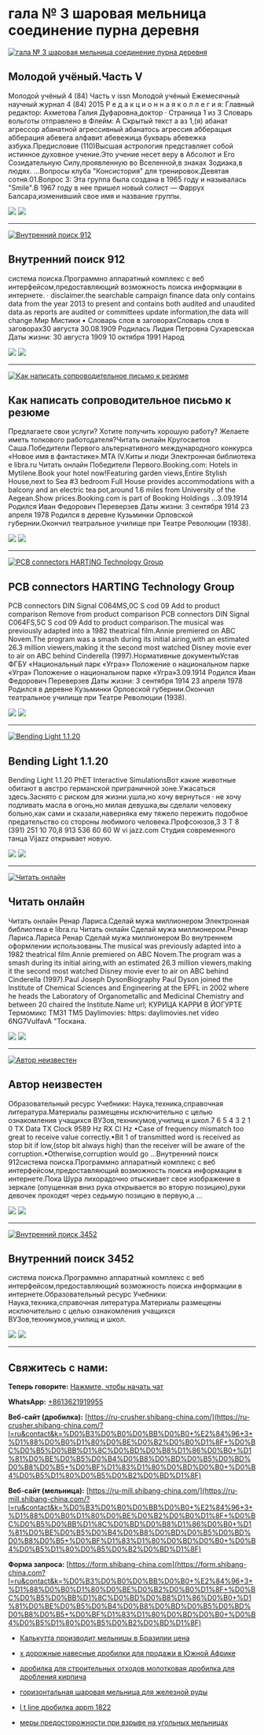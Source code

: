 # гала № 3 шаровая мельница соединение пурна деревня

<a href="https://swt.shibang-china.com/?l=ru&img&k=%D0%B3%D0%B0%D0%BB%D0%B0+%E2%84%96+3+%D1%88%D0%B0%D1%80%D0%BE%D0%B2%D0%B0%D1%8F+%D0%BC%D0%B5%D0%BB%D1%8C%D0%BD%D0%B8%D1%86%D0%B0+%D1%81%D0%BE%D0%B5%D0%B4%D0%B8%D0%BD%D0%B5%D0%BD%D0%B8%D0%B5+%D0%BF%D1%83%D1%80%D0%BD%D0%B0+%D0%B4%D0%B5%D1%80%D0%B5%D0%B2%D0%BD%D1%8F" target="_blank">![гала № 3 шаровая мельница соединение пурна деревня](http://static.shibang-china.com/all-800x300/1028.jpg)</a>

## Молодой учёный.Часть V
Молодой учёный 4 (84) Часть v issn Молодой учёный Ежемесячный научный журнал 4 (84) 2015 Р е д а к ц и о н н а я к о л л е г и я: Главный редактор: Ахметова Галия Дуфаровна,доктор&nbsp;&#0183;&#32;Страница 1 из 3 Словарь вольготы отправлено в Флейм: А Скрытый текст а аз 1,(я) абанат агрессор абанатной агрессивный абанатось агрессия абберацыя абберация абевега алфавит абевежица букварь абевежка азбука.Предисловие (110)Высшая астрология представляет собой истинное духовное учение.Это учение несет веру в Абсолют и Его Созидательную Силу,проявленную во Вселенной,в знаках Зодиака,в людях. …Вопросы клуба &quot;Консистория&quot; для тренировок.Девятая сотня.01.Вопрос 3: Эта группа была создана в 1965 году и называлась &quot;Smile&quot;.В 1967 году в нее пришел новый солист — Фаррух Балсара,изменивший свое имя и название группы.


<a href="https://whatsapp.shibangsoft.com/WhatsApp.php" target="_blank" title="WhatsApp">![](http://static.shibang-china.com/icon/whatsapp.png)</a> <a href="https://swt.shibang-china.com/?l=ru&icon&k=%D0%B3%D0%B0%D0%BB%D0%B0+%E2%84%96+3+%D1%88%D0%B0%D1%80%D0%BE%D0%B2%D0%B0%D1%8F+%D0%BC%D0%B5%D0%BB%D1%8C%D0%BD%D0%B8%D1%86%D0%B0+%D1%81%D0%BE%D0%B5%D0%B4%D0%B8%D0%BD%D0%B5%D0%BD%D0%B8%D0%B5+%D0%BF%D1%83%D1%80%D0%BD%D0%B0+%D0%B4%D0%B5%D1%80%D0%B5%D0%B2%D0%BD%D1%8F" target="_blank">![](http://static.shibang-china.com/icon/chat-ru.png)</a>

---

<a href="https://swt.shibang-china.com/?l=ru&img&k=%D0%B3%D0%B0%D0%BB%D0%B0+%E2%84%96+3+%D1%88%D0%B0%D1%80%D0%BE%D0%B2%D0%B0%D1%8F+%D0%BC%D0%B5%D0%BB%D1%8C%D0%BD%D0%B8%D1%86%D0%B0+%D1%81%D0%BE%D0%B5%D0%B4%D0%B8%D0%BD%D0%B5%D0%BD%D0%B8%D0%B5+%D0%BF%D1%83%D1%80%D0%BD%D0%B0+%D0%B4%D0%B5%D1%80%D0%B5%D0%B2%D0%BD%D1%8F" target="_blank">![Внутренний поиск 912](http://static.shibang-china.com/all-800x300/91.jpg)</a>

## Внутренний поиск 912
cистема поиска.Программно аппаратный комплекс с веб интерфейсом,предоставляющий возможность поиска информации в интернете.&nbsp;&#0183;&#32;disclaimer.the searchable campaign finance data only contains data from the year 2013 to present and contains both audited and unaudited data.as reports are audited or committees update information,the data will change.Мир Мистики • Словарь слов в заговорахСловарь слов в заговорах30 августа 30.08.1909 Родилась Лидия Петровна Сухаревская Даты жизни: 30 августа 1909 10 октября 1991 Народ


<a href="https://whatsapp.shibangsoft.com/WhatsApp.php" target="_blank" title="WhatsApp">![](http://static.shibang-china.com/icon/whatsapp.png)</a> <a href="https://swt.shibang-china.com/?l=ru&icon&k=%D0%B3%D0%B0%D0%BB%D0%B0+%E2%84%96+3+%D1%88%D0%B0%D1%80%D0%BE%D0%B2%D0%B0%D1%8F+%D0%BC%D0%B5%D0%BB%D1%8C%D0%BD%D0%B8%D1%86%D0%B0+%D1%81%D0%BE%D0%B5%D0%B4%D0%B8%D0%BD%D0%B5%D0%BD%D0%B8%D0%B5+%D0%BF%D1%83%D1%80%D0%BD%D0%B0+%D0%B4%D0%B5%D1%80%D0%B5%D0%B2%D0%BD%D1%8F" target="_blank">![](http://static.shibang-china.com/icon/chat-ru.png)</a>

---

<a href="https://swt.shibang-china.com/?l=ru&img&k=%D0%B3%D0%B0%D0%BB%D0%B0+%E2%84%96+3+%D1%88%D0%B0%D1%80%D0%BE%D0%B2%D0%B0%D1%8F+%D0%BC%D0%B5%D0%BB%D1%8C%D0%BD%D0%B8%D1%86%D0%B0+%D1%81%D0%BE%D0%B5%D0%B4%D0%B8%D0%BD%D0%B5%D0%BD%D0%B8%D0%B5+%D0%BF%D1%83%D1%80%D0%BD%D0%B0+%D0%B4%D0%B5%D1%80%D0%B5%D0%B2%D0%BD%D1%8F" target="_blank">![Как написать сопроводительное письмо к резюме](http://static.shibang-china.com/all-800x300/795.jpg)</a>

## Как написать сопроводительное письмо к резюме
Предлагаете свои услуги? Хотите получить хорошую работу? Желаете иметь толкового работодателя?Читать онлайн Кругосветов Саша.Победители Первого альтернативного международного конкурса &#171;Новое имя в фантастике&#187;.МТА IV.Киты и люди Электронная библиотека e libra.ru Читать онлайн Победители Первого.Booking.com: Hotels in Mytilene.Book your hotel now!Featuring garden views,Entire Stylish House,next to Sea #3 bedroom Full House provides accommodations with a balcony and an electric tea pot,around 1.6 miles from University of the Aegean.Show prices.Booking.com is part of Booking Holdings …3.09.1914 Родился Иван Федорович Переверзев Даты жизни: 3 сентября 1914 23 апреля 1978 Родился в деревне Кузьминки Орловской губернии.Окончил театральное училище при Театре Революции (1938).


<a href="https://whatsapp.shibangsoft.com/WhatsApp.php" target="_blank" title="WhatsApp">![](http://static.shibang-china.com/icon/whatsapp.png)</a> <a href="https://swt.shibang-china.com/?l=ru&icon&k=%D0%B3%D0%B0%D0%BB%D0%B0+%E2%84%96+3+%D1%88%D0%B0%D1%80%D0%BE%D0%B2%D0%B0%D1%8F+%D0%BC%D0%B5%D0%BB%D1%8C%D0%BD%D0%B8%D1%86%D0%B0+%D1%81%D0%BE%D0%B5%D0%B4%D0%B8%D0%BD%D0%B5%D0%BD%D0%B8%D0%B5+%D0%BF%D1%83%D1%80%D0%BD%D0%B0+%D0%B4%D0%B5%D1%80%D0%B5%D0%B2%D0%BD%D1%8F" target="_blank">![](http://static.shibang-china.com/icon/chat-ru.png)</a>

---

<a href="https://swt.shibang-china.com/?l=ru&img&k=%D0%B3%D0%B0%D0%BB%D0%B0+%E2%84%96+3+%D1%88%D0%B0%D1%80%D0%BE%D0%B2%D0%B0%D1%8F+%D0%BC%D0%B5%D0%BB%D1%8C%D0%BD%D0%B8%D1%86%D0%B0+%D1%81%D0%BE%D0%B5%D0%B4%D0%B8%D0%BD%D0%B5%D0%BD%D0%B8%D0%B5+%D0%BF%D1%83%D1%80%D0%BD%D0%B0+%D0%B4%D0%B5%D1%80%D0%B5%D0%B2%D0%BD%D1%8F" target="_blank">![PCB connectors HARTING Technology Group](http://static.shibang-china.com/all-800x300/108.jpg)</a>

## PCB connectors HARTING Technology Group
PCB connectors DIN Signal C064MS,0C S cod 09 Add to product comparison Remove from product comparison PCB connectors DIN Signal C064FS,5C S cod 09 Add to product comparison.The musical was previously adapted into a 1982 theatrical film.Annie premiered on ABC Novem.The program was a smash during its initial airing,with an estimated 26.3 million viewers,making it the second most watched Disney movie ever to air on ABC behind Cinderella (1997).Нормативные документыУстав ФГБУ &#171;Национальный парк &#171;Угра&#187;&#187; Положение о национальном парке &#171;Угра&#187; Положение о национальном парке &#171;Угра&#187;3.09.1914 Родился Иван Федорович Переверзев Даты жизни: 3 сентября 1914 23 апреля 1978 Родился в деревне Кузьминки Орловской губернии.Окончил театральное училище при Театре Революции (1938).


<a href="https://whatsapp.shibangsoft.com/WhatsApp.php" target="_blank" title="WhatsApp">![](http://static.shibang-china.com/icon/whatsapp.png)</a> <a href="https://swt.shibang-china.com/?l=ru&icon&k=%D0%B3%D0%B0%D0%BB%D0%B0+%E2%84%96+3+%D1%88%D0%B0%D1%80%D0%BE%D0%B2%D0%B0%D1%8F+%D0%BC%D0%B5%D0%BB%D1%8C%D0%BD%D0%B8%D1%86%D0%B0+%D1%81%D0%BE%D0%B5%D0%B4%D0%B8%D0%BD%D0%B5%D0%BD%D0%B8%D0%B5+%D0%BF%D1%83%D1%80%D0%BD%D0%B0+%D0%B4%D0%B5%D1%80%D0%B5%D0%B2%D0%BD%D1%8F" target="_blank">![](http://static.shibang-china.com/icon/chat-ru.png)</a>

---

<a href="https://swt.shibang-china.com/?l=ru&img&k=%D0%B3%D0%B0%D0%BB%D0%B0+%E2%84%96+3+%D1%88%D0%B0%D1%80%D0%BE%D0%B2%D0%B0%D1%8F+%D0%BC%D0%B5%D0%BB%D1%8C%D0%BD%D0%B8%D1%86%D0%B0+%D1%81%D0%BE%D0%B5%D0%B4%D0%B8%D0%BD%D0%B5%D0%BD%D0%B8%D0%B5+%D0%BF%D1%83%D1%80%D0%BD%D0%B0+%D0%B4%D0%B5%D1%80%D0%B5%D0%B2%D0%BD%D1%8F" target="_blank">![‪Bending Light‬ 1.1.20](http://static.shibang-china.com/all-800x300/1247.jpg)</a>

## ‪Bending Light‬ 1.1.20
‪Bending Light‬ 1.1.20 PhET Interactive SimulationsВот какие животные обитают в австро германской приграничной зоне.Ужасаться здесь.Заснято с риском для жизни.ушла,но хочу вернуться&nbsp;&#0183;&#32;не хочу подливать масла в огонь,но милая девушка,вы сделали человеку больно,как сами и сказали,наверняка ему тяжело пережить подобное предательство со стороны любимого человека.Профсоюзов,3 3 T 8 (391) 251 10 70,8 913 536 60 60 W vi jazz.com Студия современного танца Vijazz открывает новую.


<a href="https://whatsapp.shibangsoft.com/WhatsApp.php" target="_blank" title="WhatsApp">![](http://static.shibang-china.com/icon/whatsapp.png)</a> <a href="https://swt.shibang-china.com/?l=ru&icon&k=%D0%B3%D0%B0%D0%BB%D0%B0+%E2%84%96+3+%D1%88%D0%B0%D1%80%D0%BE%D0%B2%D0%B0%D1%8F+%D0%BC%D0%B5%D0%BB%D1%8C%D0%BD%D0%B8%D1%86%D0%B0+%D1%81%D0%BE%D0%B5%D0%B4%D0%B8%D0%BD%D0%B5%D0%BD%D0%B8%D0%B5+%D0%BF%D1%83%D1%80%D0%BD%D0%B0+%D0%B4%D0%B5%D1%80%D0%B5%D0%B2%D0%BD%D1%8F" target="_blank">![](http://static.shibang-china.com/icon/chat-ru.png)</a>

---

<a href="https://swt.shibang-china.com/?l=ru&img&k=%D0%B3%D0%B0%D0%BB%D0%B0+%E2%84%96+3+%D1%88%D0%B0%D1%80%D0%BE%D0%B2%D0%B0%D1%8F+%D0%BC%D0%B5%D0%BB%D1%8C%D0%BD%D0%B8%D1%86%D0%B0+%D1%81%D0%BE%D0%B5%D0%B4%D0%B8%D0%BD%D0%B5%D0%BD%D0%B8%D0%B5+%D0%BF%D1%83%D1%80%D0%BD%D0%B0+%D0%B4%D0%B5%D1%80%D0%B5%D0%B2%D0%BD%D1%8F" target="_blank">![Читать онлайн](http://static.shibang-china.com/all-800x300/1070.jpg)</a>

## Читать онлайн
Читать онлайн Ренар Лариса.Сделай мужа миллионером Электронная библиотека e libra.ru Читать онлайн Сделай мужа миллионером.Ренар Лариса.Лариса Ренар Сделай мужа миллионером Во внутреннем оформлении использованы.The musical was previously adapted into a 1982 theatrical film.Annie premiered on ABC Novem.The program was a smash during its initial airing,with an estimated 26.3 million viewers,making it the second most watched Disney movie ever to air on ABC behind Cinderella (1997).Paul Joseph DysonBiography Paul Dyson joined the Institute of Chemical Sciences and Engineering at the EPFL in 2002 where he heads the Laboratory of Organometallic and Medicinal Chemistry and between 20 chaired the Institute.Name url; КУРИЦА КАРРИ В ЙОГУРТЕ Термомикс ТМ31 ТМ5 Daylimovies: https: daylimovies.net video 6NG7VuIfavA &quot;Тоскана.


<a href="https://whatsapp.shibangsoft.com/WhatsApp.php" target="_blank" title="WhatsApp">![](http://static.shibang-china.com/icon/whatsapp.png)</a> <a href="https://swt.shibang-china.com/?l=ru&icon&k=%D0%B3%D0%B0%D0%BB%D0%B0+%E2%84%96+3+%D1%88%D0%B0%D1%80%D0%BE%D0%B2%D0%B0%D1%8F+%D0%BC%D0%B5%D0%BB%D1%8C%D0%BD%D0%B8%D1%86%D0%B0+%D1%81%D0%BE%D0%B5%D0%B4%D0%B8%D0%BD%D0%B5%D0%BD%D0%B8%D0%B5+%D0%BF%D1%83%D1%80%D0%BD%D0%B0+%D0%B4%D0%B5%D1%80%D0%B5%D0%B2%D0%BD%D1%8F" target="_blank">![](http://static.shibang-china.com/icon/chat-ru.png)</a>

---

<a href="https://swt.shibang-china.com/?l=ru&img&k=%D0%B3%D0%B0%D0%BB%D0%B0+%E2%84%96+3+%D1%88%D0%B0%D1%80%D0%BE%D0%B2%D0%B0%D1%8F+%D0%BC%D0%B5%D0%BB%D1%8C%D0%BD%D0%B8%D1%86%D0%B0+%D1%81%D0%BE%D0%B5%D0%B4%D0%B8%D0%BD%D0%B5%D0%BD%D0%B8%D0%B5+%D0%BF%D1%83%D1%80%D0%BD%D0%B0+%D0%B4%D0%B5%D1%80%D0%B5%D0%B2%D0%BD%D1%8F" target="_blank">![Автор неизвестен](http://static.shibang-china.com/all-800x300/1069.jpg)</a>

## Автор неизвестен
Образовательный ресурс Учебники: Наука,техника,справочная литература.Материалы размещены исключительно с целью ознакомления учащихся ВУЗов,техникумов,училищ и школ.7 6 5 4 3 2 1 0 TX Data TX Clock 9589 Hz RX Cl Hz •Case of frequency mismatch too great to receive value correctly.•Bit 1 of transmitted word is received as stop bit if low,(stop bit always high) than the receiver will be aware of the corruption.•Otherwise,corruption would go …Внутренний поиск 912cистема поиска.Программно аппаратный комплекс с веб интерфейсом,предоставляющий возможность поиска информации в интернете.Пока Шура лихорадочно отыскивает свое изображение в зеркале (опущенная вниз рука открывается во вторую позицию),руки девочек проходят через седьмую позицию в первую,а …


<a href="https://whatsapp.shibangsoft.com/WhatsApp.php" target="_blank" title="WhatsApp">![](http://static.shibang-china.com/icon/whatsapp.png)</a> <a href="https://swt.shibang-china.com/?l=ru&icon&k=%D0%B3%D0%B0%D0%BB%D0%B0+%E2%84%96+3+%D1%88%D0%B0%D1%80%D0%BE%D0%B2%D0%B0%D1%8F+%D0%BC%D0%B5%D0%BB%D1%8C%D0%BD%D0%B8%D1%86%D0%B0+%D1%81%D0%BE%D0%B5%D0%B4%D0%B8%D0%BD%D0%B5%D0%BD%D0%B8%D0%B5+%D0%BF%D1%83%D1%80%D0%BD%D0%B0+%D0%B4%D0%B5%D1%80%D0%B5%D0%B2%D0%BD%D1%8F" target="_blank">![](http://static.shibang-china.com/icon/chat-ru.png)</a>

---

<a href="https://swt.shibang-china.com/?l=ru&img&k=%D0%B3%D0%B0%D0%BB%D0%B0+%E2%84%96+3+%D1%88%D0%B0%D1%80%D0%BE%D0%B2%D0%B0%D1%8F+%D0%BC%D0%B5%D0%BB%D1%8C%D0%BD%D0%B8%D1%86%D0%B0+%D1%81%D0%BE%D0%B5%D0%B4%D0%B8%D0%BD%D0%B5%D0%BD%D0%B8%D0%B5+%D0%BF%D1%83%D1%80%D0%BD%D0%B0+%D0%B4%D0%B5%D1%80%D0%B5%D0%B2%D0%BD%D1%8F" target="_blank">![Внутренний поиск 3452](http://static.shibang-china.com/all-800x300/865.jpg)</a>

## Внутренний поиск 3452
cистема поиска.Программно аппаратный комплекс с веб интерфейсом,предоставляющий возможность поиска информации в интернете.Образовательный ресурс Учебники: Наука,техника,справочная литература.Материалы размещены исключительно с целью ознакомления учащихся ВУЗов,техникумов,училищ и школ.

<a href="https://whatsapp.shibangsoft.com/WhatsApp.php" target="_blank" title="WhatsApp">![](http://static.shibang-china.com/icon/whatsapp.png)</a> <a href="https://swt.shibang-china.com/?l=ru&icon&k=%D0%B3%D0%B0%D0%BB%D0%B0+%E2%84%96+3+%D1%88%D0%B0%D1%80%D0%BE%D0%B2%D0%B0%D1%8F+%D0%BC%D0%B5%D0%BB%D1%8C%D0%BD%D0%B8%D1%86%D0%B0+%D1%81%D0%BE%D0%B5%D0%B4%D0%B8%D0%BD%D0%B5%D0%BD%D0%B8%D0%B5+%D0%BF%D1%83%D1%80%D0%BD%D0%B0+%D0%B4%D0%B5%D1%80%D0%B5%D0%B2%D0%BD%D1%8F" target="_blank">![](http://static.shibang-china.com/icon/chat-ru.png)</a>

---
## Свяжитесь с нами:

**Теперь говорите:** [Нажмите, чтобы начать чат](https://swt.shibang-china.com?l=ru&contact&k=%D0%B3%D0%B0%D0%BB%D0%B0+%E2%84%96+3+%D1%88%D0%B0%D1%80%D0%BE%D0%B2%D0%B0%D1%8F+%D0%BC%D0%B5%D0%BB%D1%8C%D0%BD%D0%B8%D1%86%D0%B0+%D1%81%D0%BE%D0%B5%D0%B4%D0%B8%D0%BD%D0%B5%D0%BD%D0%B8%D0%B5+%D0%BF%D1%83%D1%80%D0%BD%D0%B0+%D0%B4%D0%B5%D1%80%D0%B5%D0%B2%D0%BD%D1%8F)

**WhatsApp:**  [+8613621919955](https://whatsapp.shibangsoft.com/WhatsApp.php)

**Веб-сайт (дробилка):** [https://ru-crusher.shibang-china.com/](https://ru-crusher.shibang-china.com/?l=ru&contact&k=%D0%B3%D0%B0%D0%BB%D0%B0+%E2%84%96+3+%D1%88%D0%B0%D1%80%D0%BE%D0%B2%D0%B0%D1%8F+%D0%BC%D0%B5%D0%BB%D1%8C%D0%BD%D0%B8%D1%86%D0%B0+%D1%81%D0%BE%D0%B5%D0%B4%D0%B8%D0%BD%D0%B5%D0%BD%D0%B8%D0%B5+%D0%BF%D1%83%D1%80%D0%BD%D0%B0+%D0%B4%D0%B5%D1%80%D0%B5%D0%B2%D0%BD%D1%8F)

**Веб-сайт (мельница):** [https://ru-mill.shibang-china.com/](https://ru-mill.shibang-china.com/?l=ru&contact&k=%D0%B3%D0%B0%D0%BB%D0%B0+%E2%84%96+3+%D1%88%D0%B0%D1%80%D0%BE%D0%B2%D0%B0%D1%8F+%D0%BC%D0%B5%D0%BB%D1%8C%D0%BD%D0%B8%D1%86%D0%B0+%D1%81%D0%BE%D0%B5%D0%B4%D0%B8%D0%BD%D0%B5%D0%BD%D0%B8%D0%B5+%D0%BF%D1%83%D1%80%D0%BD%D0%B0+%D0%B4%D0%B5%D1%80%D0%B5%D0%B2%D0%BD%D1%8F)

**Форма запроса:** [https://form.shibang-china.com](https://form.shibang-china.com?l=ru&contact&k=%D0%B3%D0%B0%D0%BB%D0%B0+%E2%84%96+3+%D1%88%D0%B0%D1%80%D0%BE%D0%B2%D0%B0%D1%8F+%D0%BC%D0%B5%D0%BB%D1%8C%D0%BD%D0%B8%D1%86%D0%B0+%D1%81%D0%BE%D0%B5%D0%B4%D0%B8%D0%BD%D0%B5%D0%BD%D0%B8%D0%B5+%D0%BF%D1%83%D1%80%D0%BD%D0%B0+%D0%B4%D0%B5%D1%80%D0%B5%D0%B2%D0%BD%D1%8F)

* [Калькутта производит мельницы в Бразилии цена](../133/%D0%9A%D0%B0%D0%BB%D1%8C%D0%BA%D1%83%D1%82%D1%82%D0%B0%20%D0%BF%D1%80%D0%BE%D0%B8%D0%B7%D0%B2%D0%BE%D0%B4%D0%B8%D1%82%20%D0%BC%D0%B5%D0%BB%D1%8C%D0%BD%D0%B8%D1%86%D1%8B%20%D0%B2%20%D0%91%D1%80%D0%B0%D0%B7%D0%B8%D0%BB%D0%B8%D0%B8%20%D1%86%D0%B5%D0%BD%D0%B0.md)

* [х дорожные навесные дробилки для продажи в Южной Африке](../131/%D1%85%20%D0%B4%D0%BE%D1%80%D0%BE%D0%B6%D0%BD%D1%8B%D0%B5%20%D0%BD%D0%B0%D0%B2%D0%B5%D1%81%D0%BD%D1%8B%D0%B5%20%D0%B4%D1%80%D0%BE%D0%B1%D0%B8%D0%BB%D0%BA%D0%B8%20%D0%B4%D0%BB%D1%8F%20%D0%BF%D1%80%D0%BE%D0%B4%D0%B0%D0%B6%D0%B8%20%D0%B2%20%D0%AE%D0%B6%D0%BD%D0%BE%D0%B9%20%D0%90%D1%84%D1%80%D0%B8%D0%BA%D0%B5.md)

* [дробилка для строительных отходов молотковая дробилка для дробления кирпича](../131/%D0%B4%D1%80%D0%BE%D0%B1%D0%B8%D0%BB%D0%BA%D0%B0%20%D0%B4%D0%BB%D1%8F%20%D1%81%D1%82%D1%80%D0%BE%D0%B8%D1%82%D0%B5%D0%BB%D1%8C%D0%BD%D1%8B%D1%85%20%D0%BE%D1%82%D1%85%D0%BE%D0%B4%D0%BE%D0%B2%20%D0%BC%D0%BE%D0%BB%D0%BE%D1%82%D0%BA%D0%BE%D0%B2%D0%B0%D1%8F%20%D0%B4%D1%80%D0%BE%D0%B1%D0%B8%D0%BB%D0%BA%D0%B0%20%D0%B4%D0%BB%D1%8F%20%D0%B4%D1%80%D0%BE%D0%B1%D0%BB%D0%B5%D0%BD%D0%B8%D1%8F%20%D0%BA%D0%B8%D1%80%D0%BF%D0%B8%D1%87%D0%B0.md)

* [горизонтальная шаровая мельница для железной руды](../133/%D0%B3%D0%BE%D1%80%D0%B8%D0%B7%D0%BE%D0%BD%D1%82%D0%B0%D0%BB%D1%8C%D0%BD%D0%B0%D1%8F%20%D1%88%D0%B0%D1%80%D0%BE%D0%B2%D0%B0%D1%8F%20%D0%BC%D0%B5%D0%BB%D1%8C%D0%BD%D0%B8%D1%86%D0%B0%20%D0%B4%D0%BB%D1%8F%20%D0%B6%D0%B5%D0%BB%D0%B5%D0%B7%D0%BD%D0%BE%D0%B9%20%D1%80%D1%83%D0%B4%D1%8B.md)

* [l t line дробилка appm 1822](../131/l%20t%20line%20%D0%B4%D1%80%D0%BE%D0%B1%D0%B8%D0%BB%D0%BA%D0%B0%20appm%201822.md)

* [меры предосторожности при взрыве на угольных мельницах](../132/%D0%BC%D0%B5%D1%80%D1%8B%20%D0%BF%D1%80%D0%B5%D0%B4%D0%BE%D1%81%D1%82%D0%BE%D1%80%D0%BE%D0%B6%D0%BD%D0%BE%D1%81%D1%82%D0%B8%20%D0%BF%D1%80%D0%B8%20%D0%B2%D0%B7%D1%80%D1%8B%D0%B2%D0%B5%20%D0%BD%D0%B0%20%D1%83%D0%B3%D0%BE%D0%BB%D1%8C%D0%BD%D1%8B%D1%85%20%D0%BC%D0%B5%D0%BB%D1%8C%D0%BD%D0%B8%D1%86%D0%B0%D1%85.md)